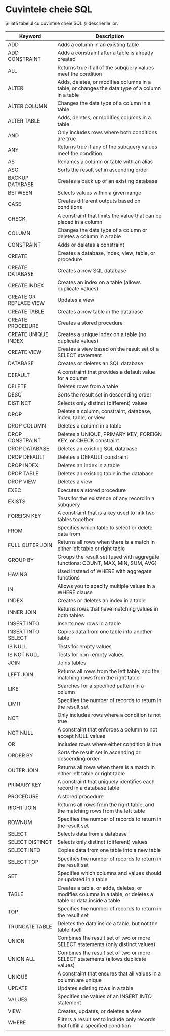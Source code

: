 # Cuvintele cheie SQL

Și iată tabelul cu cuvintele cheie SQL și descrierile lor:

| Keyword               | Description                                               |
|-----------------------|-----------------------------------------------------------|
| ADD                   | Adds a column in an existing table                         |
| ADD CONSTRAINT        | Adds a constraint after a table is already created         |
| ALL                   | Returns true if all of the subquery values meet the condition|
| ALTER                 | Adds, deletes, or modifies columns in a table, or changes the data type of a column in a table|
| ALTER COLUMN          | Changes the data type of a column in a table                |
| ALTER TABLE           | Adds, deletes, or modifies columns in a table               |
| AND                   | Only includes rows where both conditions are true          |
| ANY                   | Returns true if any of the subquery values meet the condition|
| AS                    | Renames a column or table with an alias                     |
| ASC                   | Sorts the result set in ascending order                     |
| BACKUP DATABASE       | Creates a back up of an existing database                  |
| BETWEEN               | Selects values within a given range                         |
| CASE                  | Creates different outputs based on conditions              |
| CHECK                 | A constraint that limits the value that can be placed in a column|
| COLUMN                | Changes the data type of a column or deletes a column in a table|
| CONSTRAINT            | Adds or deletes a constraint                                |
| CREATE                | Creates a database, index, view, table, or procedure        |
| CREATE DATABASE       | Creates a new SQL database                                  |
| CREATE INDEX          | Creates an index on a table (allows duplicate values)       |
| CREATE OR REPLACE VIEW| Updates a view                                             |
| CREATE TABLE          | Creates a new table in the database                         |
| CREATE PROCEDURE      | Creates a stored procedure                                 |
| CREATE UNIQUE INDEX   | Creates a unique index on a table (no duplicate values)     |
| CREATE VIEW           | Creates a view based on the result set of a SELECT statement|
| DATABASE              | Creates or deletes an SQL database                          |
| DEFAULT               | A constraint that provides a default value for a column     |
| DELETE                | Deletes rows from a table                                   |
| DESC                  | Sorts the result set in descending order                    |
| DISTINCT             | Selects only distinct (different) values                   |
| DROP                  | Deletes a column, constraint, database, index, table, or view|
| DROP COLUMN           | Deletes a column in a table                                 |
| DROP CONSTRAINT       | Deletes a UNIQUE, PRIMARY KEY, FOREIGN KEY, or CHECK constraint|
| DROP DATABASE         | Deletes an existing SQL database                            |
| DROP DEFAULT          | Deletes a DEFAULT constraint                               |
| DROP INDEX            | Deletes an index in a table                                 |
| DROP TABLE            | Deletes an existing table in the database                   |
| DROP VIEW             | Deletes a view                                             |
| EXEC                  | Executes a stored procedure                                |
| EXISTS                | Tests for the existence of any record in a subquery         |
| FOREIGN KEY           | A constraint that is a key used to link two tables together |
| FROM                  | Specifies which table to select or delete data from         |
| FULL OUTER JOIN       | Returns all rows when there is a match in either left table or right table|
| GROUP BY              | Groups the result set (used with aggregate functions: COUNT, MAX, MIN, SUM, AVG)|
| HAVING                | Used instead of WHERE with aggregate functions             |
| IN                    | Allows you to specify multiple values in a WHERE clause     |
| INDEX                 | Creates or deletes an index in a table                      |
| INNER JOIN            | Returns rows that have matching values in both tables       |
| INSERT INTO           | Inserts new rows in a table                                 |
| INSERT INTO SELECT    | Copies data from one table into another table               |
| IS NULL               | Tests for empty values                                     |
| IS NOT NULL           | Tests for non-empty values                                 |
| JOIN                  | Joins tables                                              |
| LEFT JOIN             | Returns all rows from the left table, and the matching rows from the right table|
| LIKE                  | Searches for a specified pattern in a column                |
| LIMIT                 | Specifies the number of records to return in the result set |
| NOT                   | Only includes rows where a condition is not true            |
| NOT NULL              | A constraint that enforces a column to not accept NULL values|
| OR                    | Includes rows where either condition is true                |
| ORDER BY              | Sorts the result set in ascending or descending order        |
| OUTER JOIN            | Returns all rows when there is a match in either left table or right table|
| PRIMARY KEY           | A constraint that uniquely identifies each record in a database table|
| PROCEDURE             | A stored procedure                                         |
| RIGHT JOIN            | Returns all rows from the right table, and the matching rows from the left table|
| ROWNUM               | Specifies the number of records to return in the result set
| SELECT                | Selects data from a database                                |
| SELECT DISTINCT       | Selects only distinct (different) values                   |
| SELECT INTO           | Copies data from one table into a new table                |
| SELECT TOP            | Specifies the number of records to return in the result set |
| SET                   | Specifies which columns and values should be updated in a table|
| TABLE                 | Creates a table, or adds, deletes, or modifies columns in a table, or deletes a table or data inside a table|
| TOP                   | Specifies the number of records to return in the result set |
| TRUNCATE TABLE        | Deletes the data inside a table, but not the table itself   |
| UNION                 | Combines the result set of two or more SELECT statements (only distinct values)|
| UNION ALL             | Combines the result set of two or more SELECT statements (allows duplicate values)|
| UNIQUE                | A constraint that ensures that all values in a column are unique|
| UPDATE                | Updates existing rows in a table                           |
| VALUES                | Specifies the values of an INSERT INTO statement             |
| VIEW                  | Creates, updates, or deletes a view                         |
| WHERE                 | Filters a result set to include only records that fulfill a specified condition|